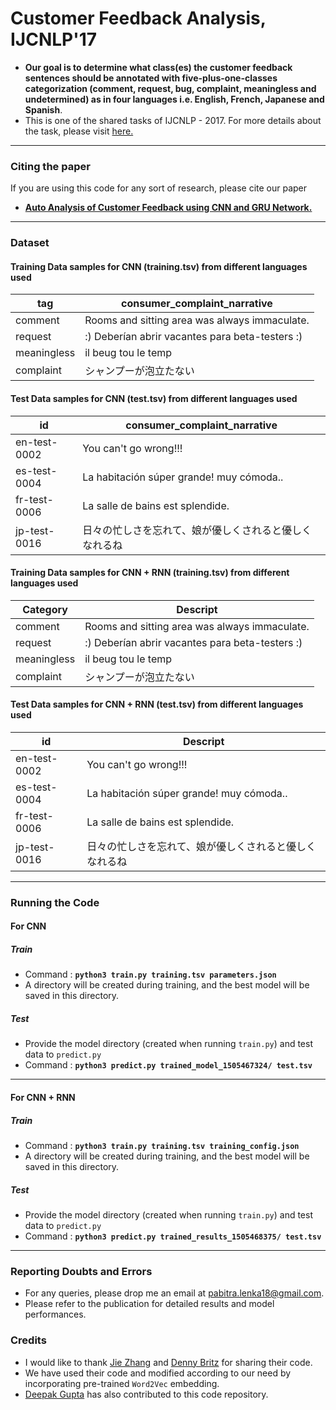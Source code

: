 # Customer Feedback Analysis, IJCNLP'17
* **Our goal is to determine what class(es) the customer feedback sentences should be annotated with five-plus-one-classes       categorization (comment, request, bug, complaint, meaningless and undetermined) as in four languages i.e. English,           French, Japanese and Spanish**.
* This is one of the shared tasks of IJCNLP - 2017. For more details about the task, please visit [here.](https://sites.google.com/view/customer-feedback-analysis/)
***

### Citing the paper

If you are using this code for any sort of research, please cite our paper 
* [**Auto Analysis of Customer Feedback using CNN and GRU Network.**](https://arxiv.org/abs/1710.04600)
***

### Dataset 
#### Training Data samples for CNN (training.tsv) from different languages used
tag  | consumer_complaint_narrative
------------- | -------------
comment  | Rooms and sitting area was always immaculate.
request  | :) Deberían abrir vacantes para beta-testers :)
meaningless | il beug tou le temp
complaint  | シャンプーが泡立たない

#### Test Data samples for CNN (test.tsv) from different languages used
id  | consumer_complaint_narrative
------------- | -------------
en-test-0002  | You can't go wrong!!!
es-test-0004  | La habitación súper grande! muy cómoda..
fr-test-0006  | La salle de bains est splendide.
jp-test-0016  | 日々の忙しさを忘れて、娘が優しくされると優しくなれるね

#### Training Data samples for CNN + RNN (training.tsv) from different languages used
Category  | Descript
------------- | -------------
comment  | Rooms and sitting area was always immaculate.
request  | :) Deberían abrir vacantes para beta-testers :)
meaningless  | il beug tou le temp
complaint  | シャンプーが泡立たない

#### Test Data samples for CNN + RNN (test.tsv) from different languages used
id  | Descript
------------- | -------------
en-test-0002  | You can't go wrong!!!
es-test-0004  | La habitación súper grande! muy cómoda..
fr-test-0006  | La salle de bains est splendide.
jp-test-0016  | 日々の忙しさを忘れて、娘が優しくされると優しくなれるね
***

### Running the Code
#### For CNN
##### Train 
* Command : **`python3 train.py training.tsv parameters.json`**
* A directory will be created during training, and the best model will be saved in this directory.

##### Test
* Provide the model directory (created when running `train.py`) and test data to `predict.py`
* Command : **`python3 predict.py trained_model_1505467324/ test.tsv`**
***

#### For CNN + RNN
##### Train 
* Command : **`python3 train.py training.tsv training_config.json`**
* A directory will be created during training, and the best model will be saved in this directory.

##### Test
* Provide the model directory (created when running `train.py`) and test data to `predict.py`
* Command : **`python3 predict.py trained_results_1505468375/ test.tsv`**
***

### Reporting Doubts and Errors
* For any queries, please drop me an email at pabitra.lenka18@gmail.com.
* Please refer to the publication for detailed results and model performances.

### Credits
* I would like to thank [Jie Zhang](https://github.com/jiegzhan) and [Denny Britz](https://github.com/dennybritz) for sharing their code.
* We have used their code and modified according to our need by incorporating pre-trained `Word2Vec` embedding.
* [Deepak Gupta](https://github.com/deepak1357) has also contributed to this code repository. 

